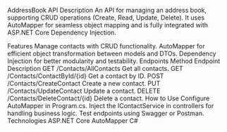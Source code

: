AddressBook API
Description
An API for managing an address book, supporting CRUD operations (Create, Read, Update, Delete). It uses AutoMapper for seamless object mapping and is fully integrated with ASP.NET Core Dependency Injection.

Features
Manage contacts with CRUD functionality.
AutoMapper for efficient object transformation between models and DTOs.
Dependency Injection for better modularity and testability.
Endpoints
Method	Endpoint	Description
GET	/Contacts/AllContacts	Get all contacts.
GET	/Contacts/ContactById/{id}	Get a contact by ID.
POST	/Contacts/CreateContact	Create a new contact.
PUT	/Contacts/UpdateContact	Update a contact.
DELETE	/Contacts/DeleteContact/{id}	Delete a contact.
How to Use
Configure AutoMapper in Program.cs.
Inject the IContactService in controllers for handling business logic.
Test endpoints using Swagger or Postman.
Technologies
ASP.NET Core
AutoMapper
C#
